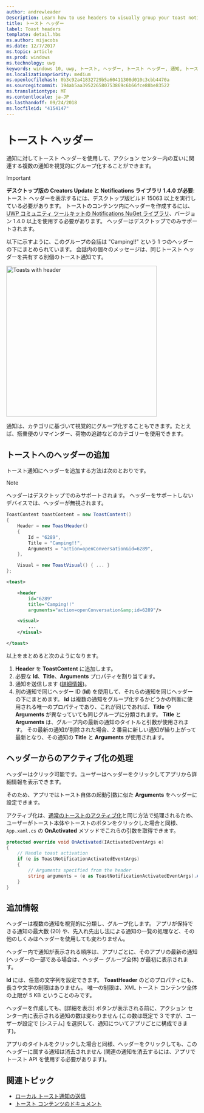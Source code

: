 ```yaml
---
author: andrewleader
Description: Learn how to use headers to visually group your toast notifications in Action Center.
title: トースト ヘッダー
label: Toast headers
template: detail.hbs
ms.author: mijacobs
ms.date: 12/7/2017
ms.topic: article
ms.prod: windows
ms.technology: uwp
keywords: windows 10, uwp, トースト, ヘッダー, トースト ヘッダー, 通知, トーストのグループ化, アクション センター
ms.localizationpriority: medium
ms.openlocfilehash: 0b3c92a41832729b5a60411308d010c3cbb4470a
ms.sourcegitcommit: 194ab5aa395226580753869c6b66fce88be83522
ms.translationtype: MT
ms.contentlocale: ja-JP
ms.lasthandoff: 09/24/2018
ms.locfileid: "4154147"
---
```

# <a name="toast-headers"></a>トースト ヘッダー

通知に対してトースト ヘッダーを使用して、アクション センター内の互いに関連する複数の通知を視覚的にグループ化することができます。

> [!IMPORTANT]
> **デスクトップ版の Creators Update と Notifications ライブラリ 1.4.0 が必要**: トースト ヘッダーを表示するには、デスクトップ版ビルド 15063 以上を実行している必要があります。 トーストのコンテンツ内にヘッダーを作成するには、[UWP コミュニティ ツールキットの Notifications NuGet ライブラリ](https://www.nuget.org/packages/Microsoft.Toolkit.Uwp.Notifications/)、バージョン 1.4.0 以上を使用する必要があります。 ヘッダーはデスクトップでのみサポートされます。

以下に示すように、このグループの会話は "Camping!!" という 1 つのヘッダーの下にまとめられています。 会話内の個々のメッセージは、同じトースト ヘッダーを共有する別個のトースト通知です。

<img alt="Toasts with header" src="images/toast-headers-action-center.png" width="396"/>

通知は、カテゴリに基づいて視覚的にグループ化することもできます。たとえば、搭乗便のリマインダー、荷物の追跡などのカテゴリーを使用できます。

## <a name="add-a-header-to-a-toast"></a>トーストへのヘッダーの追加

トースト通知にヘッダーを追加する方法は次のとおりです。

> [!NOTE]
> ヘッダーはデスクトップでのみサポートされます。 ヘッダーをサポートしないデバイスでは、ヘッダーが無視されます。

```csharp
ToastContent toastContent = new ToastContent()
{
    Header = new ToastHeader()
    {
        Id = "6289",
        Title = "Camping!!",
        Arguments = "action=openConversation&id=6289",
    },

    Visual = new ToastVisual() { ... }
};
```

```xml
<toast>

    <header
        id="6289"
        title="Camping!!"
        arguments="action=openConversation&amp;id=6289"/>

    <visual>
        ...
    </visual>

</toast>
```

以上をまとめると次のようになります。

1. **Header** を **ToastContent** に追加します。
2. 必要な **Id**、**Title**、**Arguments** プロパティを割り当てます。
3. 通知を送信します ([詳細情報](send-local-toast.md))。
4. 別の通知で同じヘッダー ID (**Id**) を使用して、それらの通知を同じヘッダーの下にまとめます。 **Id** は複数の通知をグループ化するかどうかの判断に使用される唯一のプロパティであり、これが同じであれば、**Title** や **Arguments** が異なっていても同じグループに分類されます。 **Title** と **Arguments** は、グループ内の最新の通知のタイトルと引数が使用されます。 その最新の通知が削除された場合、2 番目に新しい通知が繰り上がって最新となり、その通知の **Title** と **Arguments** が使用されます。


## <a name="handle-activation-from-a-header"></a>ヘッダーからのアクティブ化の処理

ヘッダーはクリック可能です。ユーザーはヘッダーをクリックしてアプリから詳細情報を表示できます。

そのため、アプリではトースト自体の起動引数に似た **Arguments** をヘッダーに設定できます。

アクティブ化は、[通常のトーストのアクティブ化](send-local-toast.md#handling-activation-1)と同じ方法で処理されるため、ユーザーがトースト本体やトーストのボタンをクリックした場合と同様、`App.xaml.cs` の **OnActivated** メソッドでこれらの引数を取得できます。

```csharp
protected override void OnActivated(IActivatedEventArgs e)
{
    // Handle toast activation
    if (e is ToastNotificationActivatedEventArgs)
    {
        // Arguments specified from the header
        string arguments = (e as ToastNotificationActivatedEventArgs).Argument;
    }
}
```


## <a name="additional-info"></a>追加情報

ヘッダーは複数の通知を視覚的に分類し、グループ化します。 アプリが保持できる通知の最大数 (20) や、先入れ先出し法による通知の一覧の処理など、その他のしくみはヘッダーを使用しても変わりません。

ヘッダー内で通知が表示される順序は、アプリごとに、そのアプリの最新の通知 (ヘッダーの一部である場合は、ヘッダー グループ全体) が最初に表示されます。

**Id** には、任意の文字列を設定できます。 **ToastHeader** のどのプロパティにも、長さや文字の制限はありません。 唯一の制限は、XML トースト コンテンツ全体の上限が 5 KB ということのみです。

ヘッダーを作成しても、[詳細を表示] ボタンが表示される前に、アクション センター内に表示される通知の数は変わりません (この数は既定で 3 ですが、ユーザーが設定で [システム] を選択して、通知についてアプリごとに構成できます)。

アプリのタイトルをクリックした場合と同様、ヘッダーをクリックしても、このヘッダーに属する通知は消去されません (関連の通知を消去するには、アプリでトースト API を使用する必要があります)。


## <a name="related-topics"></a>関連トピック

- [ローカル トースト通知の送信](send-local-toast.md)
- [トースト コンテンツのドキュメント](adaptive-interactive-toasts.md)